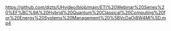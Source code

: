 https://github.com/djzts/UHvideo/blob/main/ETI%20Webinar%20Series%20%EF%BC%9A%20Hybrid%20Quantum%20Classical%20Computing%20for%20Energy%20Systems%20Management%20%5BVcDaOj8W4MI%5D.mp4
